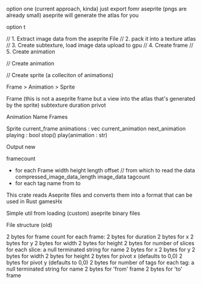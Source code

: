 option one (current approach, kinda)
just export fomr aseprite (pngs are already small)
aseprite will generate the atlas for you

option t

// 1. Extract image data from the aseprite File
// 2. pack it into a texture atlas 
// 3. Create subtexture, load image data upload to gpu
// 4. Create frame 
// 5. Create animation


// Create animation

// Create sprite (a colleciton of animations)


Frame > Animation > Sprite

Frame (this is not a aseprite frame but a view into the atlas that's generated by the sprite)
  subtexture
  duration
  privot
  
Animation
  Name
  Frames

Sprite
  current_frame
  animations : vec
  current_animation
  next_animation
  playing : bool
  stop()
  play(animation : str)


Output new

framecount
+ for each Frame
  width
  height
  length
  offset // from which to read the data
  compressed_image_data_length
  image_data
tagcount
+ for each tag
  name
  from
  to
 
  
  
  
This crate reads Aseprite files and converts them into a format that can be used in Rust gamesHx


  Simple util from loading (custom) aseprite binary files
  
  File structure (old)
 
  2 bytes for frame count
  for each frame:
    2 bytes for duration
    2 bytes for x
    2 bytes for y
    2 bytes for width
    2 bytes for height
  2 bytes for number of slices
    for each slice:
      a null terminated string for name
      2 bytes for x
      2 bytes for y
      2 bytes for width
      2 bytes for height
      2 bytes for pivot x (defaults to 0,0)
      2 bytes for pivot y (defaults to 0,0)
  2 bytes for number of tags
   for each tag:
      a null terminated string for name
      2 bytes for 'from' frame
      2 bytes for 'to' frame
      
